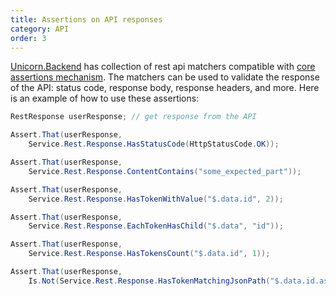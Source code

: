 ```yaml
---
title: Assertions on API responses
category: API
order: 3
---
```


[Unicorn.Backend](https://www.nuget.org/packages/Unicorn.Backend) has collection of rest api matchers compatible with [core assertions mechanism](../../testing/assertions). The matchers can be used to validate the response of the API: status code, response body, response headers, and more. Here is an example of how to use these assertions:

```csharp
RestResponse userResponse; // get response from the API

Assert.That(userResponse, 
    Service.Rest.Response.HasStatusCode(HttpStatusCode.OK));

Assert.That(userResponse, 
    Service.Rest.Response.ContentContains("some_expected_part"));

Assert.That(userResponse, 
    Service.Rest.Response.HasTokenWithValue("$.data.id", 2));

Assert.That(userResponse, 
    Service.Rest.Response.EachTokenHasChild("$.data", "id"));

Assert.That(userResponse, 
    Service.Rest.Response.HasTokensCount("$.data.id", 1));

Assert.That(userResponse, 
    Is.Not(Service.Rest.Response.HasTokenMatchingJsonPath("$.data.id.asd.asd")));
```